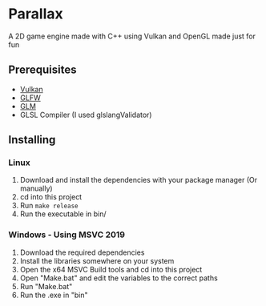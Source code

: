 # Parallax
A 2D game engine made with C++ using Vulkan and OpenGL made just for fun

## Prerequisites
* [Vulkan](https://www.vulkan.org/)
* [GLFW](https://www.glfw.org/)
* [GLM](https://github.com/g-truc/glm)
* GLSL Compiler (I used glslangValidator)

## Installing
### Linux
1. Download and install the dependencies with your package manager (Or manually)
2. cd into this project
3. Run `make release`
4. Run the executable in bin/

### Windows - Using MSVC 2019
1. Download the required dependencies
2. Install the libraries somewhere on your system
3. Open the x64 MSVC Build tools and cd into this project
4. Open "Make.bat" and edit the variables to the correct paths
5. Run "Make.bat"
6. Run the .exe in "bin"
